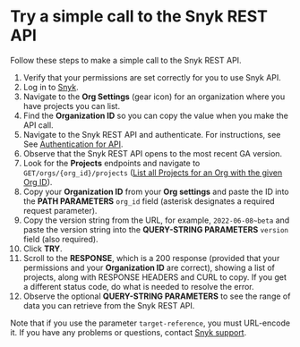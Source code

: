 # Try a simple call to the Snyk REST API

Follow these steps to make a simple call to the Snyk REST API.

1. Verify that your permissions are set correctly for you to use Snyk API.
2. Log in to [Snyk](https://snyk.io/).
3. Navigate to the **Org Settings** (gear icon) for an organization where you have projects you can list.
4. Find the **Organization ID** so you can copy the value when you make the API call.
5. Navigate to the Snyk REST API and authenticate. For instructions, see See [Authentication for API](../snyk-rest-api-overview/authentication-for-api/).
6. Observe that the Snyk REST API opens to the most recent GA version.
7. Look for the **Projects** endpoints and navigate to `GET/orgs/{org_id}/projects` ([List all Projects for an Org with the given Org ID](https://apidocs.snyk.io/?#get-/orgs/-org\_id-/projects)).
8. Copy your **Organization ID** from your **Org settings** and paste the ID into the **PATH PARAMETERS** `org_id` field (asterisk designates a required request parameter).
9. Copy the version string from the URL, for example, `2022-06-08~beta` and paste the version string into the **QUERY-STRING PARAMETERS** `version` field (also required).
10. Click **TRY**.
11. Scroll to the **RESPONSE**, which is a 200 response (provided that your permissions and your **Organization ID** are correct), showing a list of projects, along with RESPONSE HEADERS and CURL to copy. If you get a different status code, do what is needed to resolve the error.
12. Observe the optional **QUERY-STRING PARAMETERS** to see the range of data you can retrieve from the Snyk REST API.

Note that if you use the parameter `target-reference`, you must URL-encode it. If you have any problems or questions, contact [Snyk support](https://support.snyk.io/hc/en-us/requests/new).
